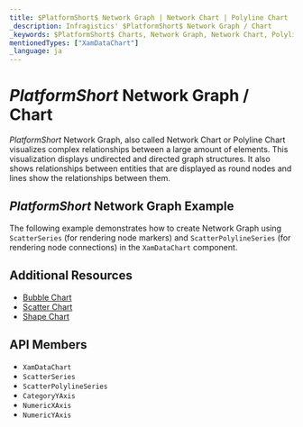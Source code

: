 ```yaml
---
title: $PlatformShort$ Network Graph | Network Chart | Polyline Chart | Data Visualization | Infragistics
_description: Infragistics' $PlatformShort$ Network Graph / Chart
_keywords: $PlatformShort$ Charts, Network Graph, Network Chart, Polyline Chart, Infragistics
mentionedTypes: ["XamDataChart"]
_language: ja
---
```

# $PlatformShort$ Network Graph / Chart

$PlatformShort$ Network Graph, also called Network Chart or Polyline Chart visualizes complex relationships between a large amount of elements. This visualization displays undirected and directed graph structures. It also shows relationships between entities that are displayed as round nodes and lines show the relationships between them.

## $PlatformShort$ Network Graph Example

The following example demonstrates how to create Network Graph using `ScatterSeries` (for rendering node markers) and `ScatterPolylineSeries` (for rendering node connections) in the `XamDataChart` component.

<code-view style="height: 600px"
           data-demos-base-url="{environment:dvDemosBaseUrl}"
           iframe-src="{environment:dvDemosBaseUrl}/charts/data-chart-network-graph"
           alt="$PlatformShort$ Network Graph Example" >
</code-view>

<div class="divider--half"></div>

## Additional Resources
- [Bubble Chart](bubble-chart.md)
- [Scatter Chart](scatter-chart.md)
- [Shape Chart](shape-chart.md)

## API Members
- `XamDataChart`
- `ScatterSeries`
- `ScatterPolylineSeries`
- `CategoryYAxis`
- `NumericXAxis`
- `NumericYAxis`
